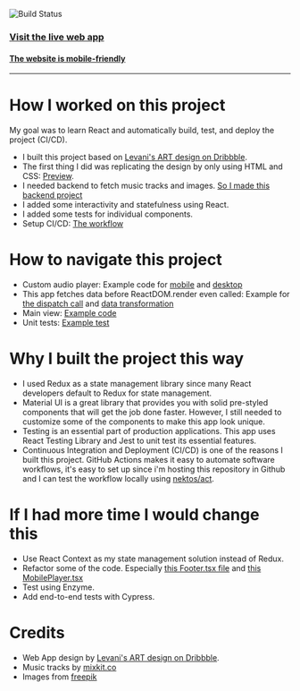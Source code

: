 ![Build Status](https://github.com/calvindalenta/MusicApp.React/actions/workflows/main.yml/badge.svg)

### [Visit the live web app](https://muscloud-lsy6w4sjoa-as.a.run.app/)
#### [The website is mobile-friendly](https://search.google.com/test/mobile-friendly?id=es6OALqjyB9RWUsvvyDgTg)
------------
# How I worked on this project
My goal was to learn React and automatically build, test, and deploy the project (CI/CD).

- I built this project based on [Levani's ART design on Dribbble](https://dribbble.com/shots/7687430-Music-Web-App-UI/attachments/425702?mode=media).
- The first thing I did was replicating the design by only using HTML and CSS: [Preview](https://calvindalenta.github.io/MusicApp.Static/).
- I needed backend to fetch music tracks and images. [So I made this backend project](https://github.com/calvindalenta/MusicApp.Api)
- I added some interactivity and statefulness using React.
- I added some tests for individual components.
- Setup CI/CD: [The workflow](https://github.com/calvindalenta/MusicApp.React/blob/master/.github/workflows/main.yml)

# How to navigate this project
- Custom audio player: Example code for [mobile](https://github.com/calvindalenta/MusicApp.React/blob/master/src/features/footer/MobilePlayer.tsx) and [desktop](https://github.com/calvindalenta/MusicApp.React/blob/master/src/features/footer/DesktopPlayer.tsx)
- This app fetches data before ReactDOM.render even called: Example for [the dispatch call](https://github.com/calvindalenta/MusicApp.React/blob/master/src/index.tsx) and [data transformation](https://github.com/calvindalenta/MusicApp.React/blob/master/src/slices/trackSlice.ts)
- Main view: [Example code](https://github.com/calvindalenta/MusicApp.React/blob/master/src/features/body/Body.tsx)
- Unit tests: [Example test](https://github.com/calvindalenta/MusicApp.React/blob/master/src/features/footer/PlayPauseButton.test.tsx)
  
# Why I built the project this way
- I used Redux as a state management library since many React developers default to Redux for state management.
- Material UI is a great library that provides you with solid pre-styled components that will get the job done faster. However, I still needed to customize some of the components to make this app look unique.
- Testing is an essential part of production applications. This app uses React Testing Library and Jest to unit test its essential features.
- Continuous Integration and Deployment (CI/CD) is one of the reasons I built this project. GitHub Actions makes it easy to automate software workflows, it's easy to set up since i'm hosting this repository in Github and I can test the workflow locally using 
[nektos/act](https://github.com/nektos/act).
# If I had more time I would change this
- Use React Context as my state management solution instead of Redux.
- Refactor some of the code. Especially [this Footer.tsx file](https://github.com/calvindalenta/MusicApp.React/blob/master/src/features/footer/Footer.tsx) and [this MobilePlayer.tsx](https://github.com/calvindalenta/MusicApp.React/blob/master/src/features/footer/MobilePlayer.tsx)
- Test using Enzyme.
- Add end-to-end tests with Cypress.

# Credits
- Web App design by [Levani's ART design on Dribbble](https://dribbble.com/shots/7687430-Music-Web-App-UI/attachments/425702?mode=media).
- Music tracks by [mixkit.co](https://mixkit.co/)
- Images from [freepik](https://www.freepik.com)